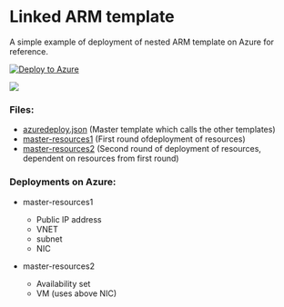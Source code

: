 # Linked ARM template

A simple example of deployment of nested ARM template on Azure for reference.

[![Deploy to Azure](http://azuredeploy.net/deploybutton.png)](https://azuredeploy.net/?repository=https://github.com/manojvazirani/linkedarm)

<a href="http://armviz.io/#/?load=https%3A%2F%2Fraw.githubusercontent.com%2Fmanojvazirani%2Flinkedarm%2Fmaster%2Fazuredeploy.json" target="_blank"><img src="http://armviz.io/visualizebutton.png"/></a>

### Files:
- [azuredeploy.json](./azuredeploy.json) (Master template which calls the other templates)
- [master-resources1](./master-resources1.json) (First round ofdeployment of resources)
- [master-resources2](./master-resources2.json) (Second round of deployment of resources, dependent on resources from first round)

### Deployments on Azure:
- master-resources1
    - Public IP address
    - VNET
    - subnet
    - NIC

- master-resources2
    - Availability set
    - VM (uses above NIC)

